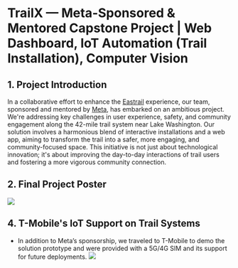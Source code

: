 # TrailX — Meta-Sponsored & Mentored Capstone Project | Web Dashboard, IoT Automation (Trail Installation), Computer Vision

## 1. Project Introduction

In a collaborative effort to enhance the [Eastrail](https://eastrail.org/) experience, our team, sponsored and mentored by [Meta](https://gix.uw.edu/consortium/), has embarked on an ambitious project. We're addressing key challenges in user experience, safety, and community engagement along the 42-mile trail system near Lake Washington. Our solution involves a harmonious blend of interactive installations and a web app, aiming to transform the trail into a safer, more engaging, and community-focused space. This initiative is not just about technological innovation; it's about improving the day-to-day interactions of trail users and fostering a more vigorous community connection.

## 2. Final Project Poster
<kbd><a href="https://assets-global.website-files.com/63f32ff4aaac792cb769cedb/65f07e21bbb37d0cd53c1765_TrailX%20Poster%20(compressed).pdf" target="_blank"><img src="https://assets-global.website-files.com/63f32ff4aaac792cb769cedb/65f07e2192ee43e82220aaa3_TrailX%20Poster%20(compressed).jpg"/></a></kbd>

## 4. T-Mobile's IoT Support on Trail Systems

- In addition to Meta’s sponsorship, we traveled to T-Mobile to demo the solution prototype and were provided with a 5G/4G SIM and its support for future deployments. 
  ‍<kbd><img src="https://assets-global.website-files.com/63f32ff4aaac792af169cee1/65a5ba5aac43d179f211db50_mmexport1702090525144%20(1).jpg"/></kbd>